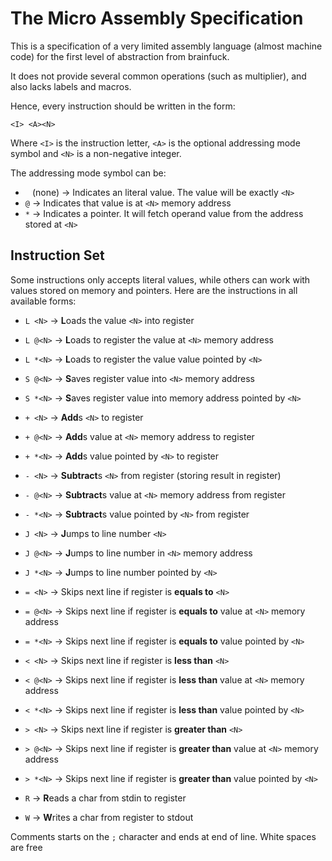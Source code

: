 
# The Micro Assembly Specification #

This is a specification of a very limited assembly language (almost machine code)
for the first level of abstraction from brainfuck.

It does not provide several common operations (such as multiplier), and also lacks
labels and macros.

Hence, every instruction should be written in the form:

    <I> <A><N>

Where `<I>` is the instruction letter, `<A>` is the optional addressing mode symbol
and `<N>` is a non-negative integer.

The addressing mode symbol can be:

* ` ` (none)  -> Indicates an literal value. The value will be exactly `<N>`
* `@`        -> Indicates that value is at `<N>` memory address
* `*`        -> Indicates a pointer. It will fetch operand value from the address stored at `<N>`

## Instruction Set ##

Some instructions only accepts literal values, while others can work with values
stored on memory and pointers. Here are the instructions in all available forms:

* `L <N>`     -> **L**oads the value `<N>` into register
* `L @<N>`    -> **L**oads to register the value at `<N>` memory address
* `L *<N>`    -> **L**oads to register the value value pointed by `<N>`

* `S @<N>`    -> **S**aves register value into `<N>` memory address
* `S *<N>`    -> **S**aves register value into memory address pointed by `<N>`

* `+ <N>`     -> **Add**s `<N>` to register
* `+ @<N>`    -> **Add**s value at `<N>` memory address to register
* `+ *<N>`    -> **Add**s value pointed by `<N>` to register

* `- <N>`     -> **Subtract**s `<N>` from register (storing result in register)
* `- @<N>`    -> **Subtract**s value at `<N>` memory address from register
* `- *<N>`    -> **Subtract**s value pointed by `<N>` from register

* `J <N>`     -> **J**umps to line number `<N>`
* `J @<N>`    -> **J**umps to line number in `<N>` memory address
* `J *<N>`    -> **J**umps to line number pointed by `<N>`

* `= <N>`     -> Skips next line if register is **equals to** `<N>`
* `= @<N>`    -> Skips next line if register is **equals to** value at `<N>` memory address
* `= *<N>`    -> Skips next line if register is **equals to** value pointed by `<N>`

* `< <N>`     -> Skips next line if register is **less than** `<N>`
* `< @<N>`    -> Skips next line if register is **less than** value at `<N>` memory address
* `< *<N>`    -> Skips next line if register is **less than** value pointed by `<N>`

* `> <N>`     -> Skips next line if register is **greater than** `<N>`
* `> @<N>`    -> Skips next line if register is **greater than** value at `<N>` memory address
* `> *<N>`    -> Skips next line if register is **greater than** value pointed by `<N>`
	
* `R`         -> **R**eads a char from stdin to register
* `W`         -> **W**rites a char from register to stdout

Comments starts on the `;` character and ends at end of line. White spaces are free

